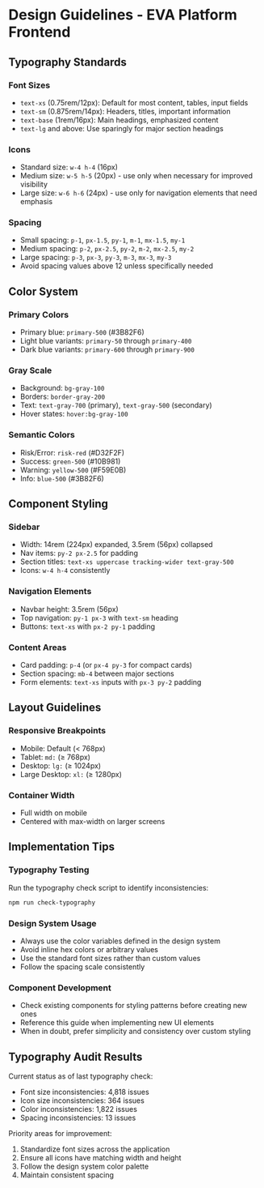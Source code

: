 # Design Guidelines - EVA Platform Frontend

## Typography Standards

### Font Sizes
- `text-xs` (0.75rem/12px): Default for most content, tables, input fields
- `text-sm` (0.875rem/14px): Headers, titles, important information
- `text-base` (1rem/16px): Main headings, emphasized content
- `text-lg` and above: Use sparingly for major section headings

### Icons
- Standard size: `w-4 h-4` (16px)
- Medium size: `w-5 h-5` (20px) - use only when necessary for improved visibility
- Large size: `w-6 h-6` (24px) - use only for navigation elements that need emphasis

### Spacing
- Small spacing: `p-1`, `px-1.5`, `py-1`, `m-1`, `mx-1.5`, `my-1`
- Medium spacing: `p-2`, `px-2.5`, `py-2`, `m-2`, `mx-2.5`, `my-2`
- Large spacing: `p-3`, `px-3`, `py-3`, `m-3`, `mx-3`, `my-3`
- Avoid spacing values above 12 unless specifically needed

## Color System

### Primary Colors
- Primary blue: `primary-500` (#3B82F6)
- Light blue variants: `primary-50` through `primary-400`
- Dark blue variants: `primary-600` through `primary-900`

### Gray Scale
- Background: `bg-gray-100`
- Borders: `border-gray-200`
- Text: `text-gray-700` (primary), `text-gray-500` (secondary)
- Hover states: `hover:bg-gray-100`

### Semantic Colors
- Risk/Error: `risk-red` (#D32F2F)
- Success: `green-500` (#10B981)
- Warning: `yellow-500` (#F59E0B)
- Info: `blue-500` (#3B82F6)

## Component Styling

### Sidebar
- Width: 14rem (224px) expanded, 3.5rem (56px) collapsed
- Nav items: `py-2 px-2.5` for padding
- Section titles: `text-xs uppercase tracking-wider text-gray-500`
- Icons: `w-4 h-4` consistently

### Navigation Elements
- Navbar height: 3.5rem (56px)
- Top navigation: `py-1 px-3` with `text-sm` heading
- Buttons: `text-xs` with `px-2 py-1` padding

### Content Areas
- Card padding: `p-4` (or `px-4 py-3` for compact cards)
- Section spacing: `mb-4` between major sections
- Form elements: `text-xs` inputs with `px-3 py-2` padding

## Layout Guidelines

### Responsive Breakpoints
- Mobile: Default (< 768px)
- Tablet: `md:` (≥ 768px)
- Desktop: `lg:` (≥ 1024px)
- Large Desktop: `xl:` (≥ 1280px)

### Container Width
- Full width on mobile
- Centered with max-width on larger screens

## Implementation Tips

### Typography Testing
Run the typography check script to identify inconsistencies:

```bash
npm run check-typography
```

### Design System Usage
- Always use the color variables defined in the design system
- Avoid inline hex colors or arbitrary values
- Use the standard font sizes rather than custom values
- Follow the spacing scale consistently

### Component Development
- Check existing components for styling patterns before creating new ones
- Reference this guide when implementing new UI elements
- When in doubt, prefer simplicity and consistency over custom styling

## Typography Audit Results
Current status as of last typography check:
- Font size inconsistencies: 4,818 issues
- Icon size inconsistencies: 364 issues
- Color inconsistencies: 1,822 issues
- Spacing inconsistencies: 13 issues

Priority areas for improvement:
1. Standardize font sizes across the application
2. Ensure all icons have matching width and height
3. Follow the design system color palette
4. Maintain consistent spacing 